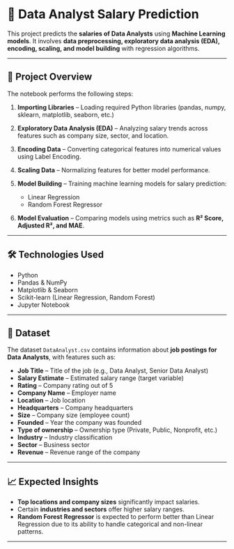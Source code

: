# 💼 Data Analyst Salary Prediction

This project predicts the **salaries of Data Analysts** using **Machine Learning models**.
It involves **data preprocessing, exploratory data analysis (EDA), encoding, scaling, and model building** with regression algorithms.

---

## 🚀 Project Overview

The notebook performs the following steps:

1. **Importing Libraries** – Loading required Python libraries (pandas, numpy, sklearn, matplotlib, seaborn, etc.)
2. **Exploratory Data Analysis (EDA)** – Analyzing salary trends across features such as company size, sector, and location.
3. **Encoding Data** – Converting categorical features into numerical values using Label Encoding.
4. **Scaling Data** – Normalizing features for better model performance.
5. **Model Building** – Training machine learning models for salary prediction:

   * Linear Regression
   * Random Forest Regressor
6. **Model Evaluation** – Comparing models using metrics such as **R² Score, Adjusted R², and MAE**.

---

## 🛠️ Technologies Used

* Python
* Pandas & NumPy
* Matplotlib & Seaborn
* Scikit-learn (Linear Regression, Random Forest)
* Jupyter Notebook

---

## 📂 Dataset

The dataset `DataAnalyst.csv` contains information about **job postings for Data Analysts**, with features such as:

* **Job Title** – Title of the job (e.g., Data Analyst, Senior Data Analyst)
* **Salary Estimate** – Estimated salary range (target variable)
* **Rating** – Company rating out of 5
* **Company Name** – Employer name
* **Location** – Job location
* **Headquarters** – Company headquarters
* **Size** – Company size (employee count)
* **Founded** – Year the company was founded
* **Type of ownership** – Ownership type (Private, Public, Nonprofit, etc.)
* **Industry** – Industry classification
* **Sector** – Business sector
* **Revenue** – Revenue range of the company

---

## 📈 Expected Insights

* **Top locations and company sizes** significantly impact salaries.
* Certain **industries and sectors** offer higher salary ranges.
* **Random Forest Regressor** is expected to perform better than Linear Regression due to its ability to handle categorical and non-linear patterns.

---
